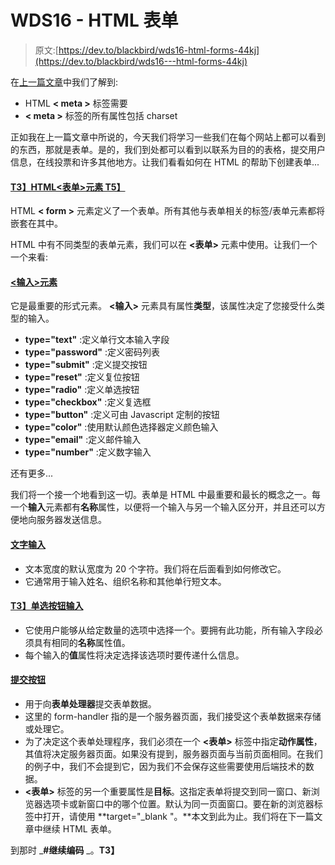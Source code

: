 # WDS16 - HTML 表单

> 原文:[https://dev.to/blackbird/wds16-html-forms-44kj](https://dev.to/blackbird/wds16---html-forms-44kj)

在[上一篇文章](https://thecodingexpress.blogspot.in/2017/12/wds15-handle-your-metadata.html)中我们了解到:

*   HTML **< meta >** 标签需要
*   **< meta >** 标签的所有属性包括 charset

正如我在上一篇文章中所说的，今天我们将学习一些我们在每个网站上都可以看到的东西，那就是表单。是的，我们到处都可以看到以联系为目的的表格，提交用户信息，在线投票和许多其他地方。让我们看看如何在 HTML 的帮助下创建表单...

#### <u>T3】HTML<表单>元素 T5】</u>

HTML **< form >** 元素定义了一个表单。所有其他与表单相关的标签/表单元素都将嵌套在其中。

HTML 中有不同类型的表单元素，我们可以在 **<表单>** 元素中使用。让我们一个一个来看:

#### <u><输入>元素</u>

它是最重要的形式元素。 **<输入>** 元素具有属性**类型**，该属性决定了您接受什么类型的输入。

*   **type="text"** :定义单行文本输入字段
*   **type="password"** :定义密码列表
*   **type="submit"** :定义提交按钮
*   **type="reset"** :定义复位按钮
*   **type="radio"** :定义单选按钮
*   **type="checkbox"** :定义复选框
*   **type="button"** :定义可由 Javascript 定制的按钮
*   **type="color"** :使用默认颜色选择器定义颜色输入
*   **type="email"** :定义邮件输入
*   **type="number"** :定义数字输入

还有更多...

我们将一个接一个地看到这一切。表单是 HTML 中最重要和最长的概念之一。每一个**输入**元素都有**名称**属性，以便将一个输入与另一个输入区分开，并且还可以方便地向服务器发送信息。

#### **<u>文字输入</u>**

*   文本宽度的默认宽度为 20 个字符。我们将在后面看到如何修改它。
*   它通常用于输入姓名、组织名称和其他单行短文本。

#### <u>T3】单选按钮输入</u>

*   它使用户能够从给定数量的选项中选择一个。要拥有此功能，所有输入字段必须具有相同的**名称**属性值。
*   每个输入的**值**属性将决定选择该选项时要传递什么信息。

#### <u>提交按钮</u>

*   用于向**表单处理器**提交表单数据。
*   这里的 form-handler 指的是一个服务器页面，我们接受这个表单数据来存储或处理它。
*   为了决定这个表单处理程序，我们必须在一个 **<表单>** 标签中指定**动作属性**，其值将决定服务器页面。如果没有提到，服务器页面与当前页面相同。在我们的例子中，我们不会提到它，因为我们不会保存这些需要使用后端技术的数据。
*   **<表单>** 标签的另一个重要属性是**目标**。这指定表单将提交到同一窗口、新浏览器选项卡或新窗口中的哪个位置。默认为同一页面窗口。要在新的浏览器标签中打开，请使用 **target="_blank "。**本文到此为止。我们将在下一篇文章中继续 HTML 表单。

到那时 _**#继续编码** _。**T3】**